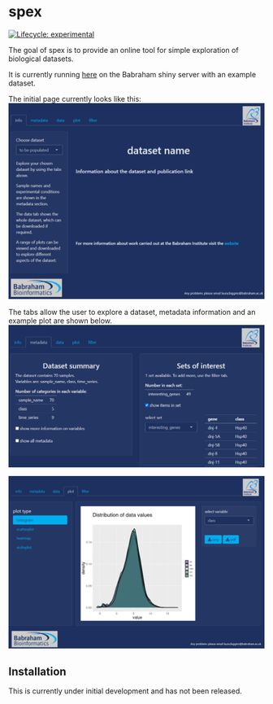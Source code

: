 
<!-- README.md is generated from README.Rmd. Please edit that file -->

# spex

<!-- badges: start -->

[![Lifecycle:
experimental](https://img.shields.io/badge/lifecycle-experimental-orange.svg)](https://www.tidyverse.org/lifecycle/#experimental)
<!-- badges: end -->

The goal of spex is to provide an online tool for simple exploration of
biological datasets.

It is currently running
[here](https://www.bioinformatics.babraham.ac.uk/shiny/spex/spex/) on
the Babraham shiny server with an example dataset.

The initial page currently looks like this:
![](man/figures/README-start_page_screenshot.png)

The tabs allow the user to explore a dataset, metadata information and
an example plot are shown below.  
![](man/figures/README-metadata_screenshot.png)

![](man/figures/README-density_screenshot.png)

## Installation

This is currently under initial development and has not been released.
